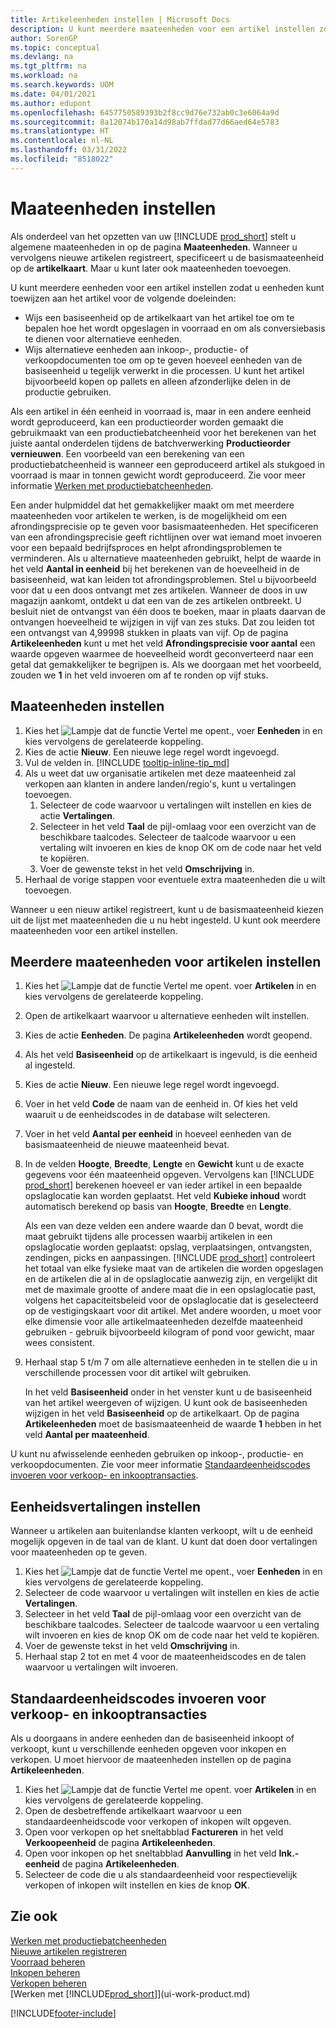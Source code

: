 ```yaml
---
title: Artikeleenheden instellen | Microsoft Docs
description: U kunt meerdere maateenheden voor een artikel instellen zodat u maateenheden kunt toewijzen aan het artikel.
author: SorenGP
ms.topic: conceptual
ms.devlang: na
ms.tgt_pltfrm: na
ms.workload: na
ms.search.keywords: UOM
ms.date: 04/01/2021
ms.author: edupont
ms.openlocfilehash: 6457750589393b2f8cc9d76e732ab0c3e6064a9d
ms.sourcegitcommit: 8a12074b170a14d98ab7ffdad77d66aed64e5783
ms.translationtype: HT
ms.contentlocale: nl-NL
ms.lasthandoff: 03/31/2022
ms.locfileid: "8518022"
---
```

# <a name="set-up-units-of-measure"></a>Maateenheden instellen

Als onderdeel van het opzetten van uw [!INCLUDE [prod_short](includes/prod_short.md)] stelt u algemene maateenheden in op de pagina **Maateenheden**. Wanneer u vervolgens nieuwe artikelen registreert, specificeert u de basismaateenheid op de **artikelkaart**. Maar u kunt later ook maateenheden toevoegen.  

U kunt meerdere eenheden voor een artikel instellen zodat u eenheden kunt toewijzen aan het artikel voor de volgende doeleinden:

- Wijs een basiseenheid op de artikelkaart van het artikel toe om te bepalen hoe het wordt opgeslagen in voorraad en om als conversiebasis te dienen voor alternatieve eenheden.
- Wijs alternatieve eenheden aan inkoop-, productie- of verkoopdocumenten toe om op te geven hoeveel eenheden van de basiseenheid u tegelijk verwerkt in die processen. U kunt het artikel bijvoorbeeld kopen op pallets en alleen afzonderlijke delen in de productie gebruiken.

Als een artikel in één eenheid in voorraad is, maar in een andere eenheid wordt geproduceerd, kan een productieorder worden gemaakt die gebruikmaakt van een productiebatcheenheid voor het berekenen van het juiste aantal onderdelen tijdens de batchverwerking **Productieorder vernieuwen**. Een voorbeeld van een berekening van een productiebatcheenheid is wanneer een geproduceerd artikel als stukgoed in voorraad is maar in tonnen gewicht wordt geproduceerd. Zie voor meer informatie [Werken met productiebatcheenheden](production-how-to-use-the-manufacturing-batch-unit-of-measure.md).  

Een ander hulpmiddel dat het gemakkelijker maakt om met meerdere maateenheden voor artikelen te werken, is de mogelijkheid om een afrondingsprecisie op te geven voor basismaateenheden. Het specificeren van een afrondingsprecisie geeft richtlijnen over wat iemand moet invoeren voor een bepaald bedrijfsproces en helpt afrondingsproblemen te verminderen. Als u alternatieve maateenheden gebruikt, helpt de waarde in het veld **Aantal in eenheid** bij het berekenen van de hoeveelheid in de basiseenheid, wat kan leiden tot afrondingsproblemen. Stel u bijvoorbeeld voor dat u een doos ontvangt met zes artikelen. Wanneer de doos in uw magazijn aankomt, ontdekt u dat een van de zes artikelen ontbreekt. U besluit niet de ontvangst van één doos te boeken, maar in plaats daarvan de ontvangen hoeveelheid te wijzigen in vijf van zes stuks. Dat zou leiden tot een ontvangst van 4,99998 stukken in plaats van vijf. Op de pagina **Artikeleenheden** kunt u met het veld **Afrondingsprecisie voor aantal** een waarde opgeven waarmee de hoeveelheid wordt geconverteerd naar een getal dat gemakkelijker te begrijpen is. Als we doorgaan met het voorbeeld, zouden we **1** in het veld invoeren om af te ronden op vijf stuks.

## <a name="to-set-up-units-of-measure"></a>Maateenheden instellen

1. Kies het ![Lampje dat de functie Vertel me opent.](media/ui-search/search_small.png "Vertel me wat u wilt doen"), voer **Eenheden** in en kies vervolgens de gerelateerde koppeling.  
2. Kies de actie **Nieuw**. Een nieuwe lege regel wordt ingevoegd.  
3. Vul de velden in. [!INCLUDE [tooltip-inline-tip_md](includes/tooltip-inline-tip_md.md)]  
4. Als u weet dat uw organisatie artikelen met deze maateenheid zal verkopen aan klanten in andere landen/regio's, kunt u vertalingen toevoegen.  
    1. Selecteer de code waarvoor u vertalingen wilt instellen en kies de actie **Vertalingen**.
    2. Selecteer in het veld **Taal** de pijl-omlaag voor een overzicht van de beschikbare taalcodes. Selecteer de taalcode waarvoor u een vertaling wilt invoeren en kies de knop OK om de code naar het veld te kopiëren.
    3. Voer de gewenste tekst in het veld **Omschrijving** in.
5. Herhaal de vorige stappen voor eventuele extra maateenheden die u wilt toevoegen.  

Wanneer u een nieuw artikel registreert, kunt u de basismaateenheid kiezen uit de lijst met maateenheden die u nu hebt ingesteld. U kunt ook meerdere maateenheden voor een artikel instellen.  

## <a name="to-set-up-multiple-item-units-of-measure"></a>Meerdere maateenheden voor artikelen instellen

1. Kies het ![Lampje dat de functie Vertel me opent.](media/ui-search/search_small.png "Vertel me wat u wilt doen") voer **Artikelen** in en kies vervolgens de gerelateerde koppeling.
2. Open de artikelkaart waarvoor u alternatieve eenheden wilt instellen.
3. Kies de actie **Eenheden**. De pagina **Artikeleenheden** wordt geopend.
4. Als het veld **Basiseenheid** op de artikelkaart is ingevuld, is die eenheid al ingesteld.
5. Kies de actie **Nieuw**. Een nieuwe lege regel wordt ingevoegd.
6. Voer in het veld **Code** de naam van de eenheid in. Of kies het veld waaruit u de eenheidscodes in de database wilt selecteren.
7. Voer in het veld **Aantal per eenheid** in hoeveel eenheden van de basismaateenheid de nieuwe maateenheid bevat.
8. In de velden **Hoogte**, **Breedte**, **Lengte** en **Gewicht** kunt u de exacte gegevens voor één maateenheid opgeven. Vervolgens kan [!INCLUDE [prod_short](includes/prod_short.md)] berekenen hoeveel er van ieder artikel in een bepaalde opslaglocatie kan worden geplaatst. Het veld **Kubieke inhoud** wordt automatisch berekend op basis van **Hoogte**, **Breedte** en **Lengte**.

    Als een van deze velden een andere waarde dan 0 bevat, wordt die maat gebruikt tijdens alle processen waarbij artikelen in een opslaglocatie worden geplaatst: opslag, verplaatsingen, ontvangsten, zendingen, picks en aanpassingen. [!INCLUDE [prod_short](includes/prod_short.md)] controleert het totaal van elke fysieke maat van de artikelen die worden opgeslagen en de artikelen die al in de opslaglocatie aanwezig zijn, en vergelijkt dit met de maximale grootte of andere maat die in een opslaglocatie past, volgens het capaciteitsbeleid voor de opslaglocatie dat is geselecteerd op de vestigingskaart voor dit artikel. Met andere woorden, u moet voor elke dimensie voor alle artikelmaateenheden dezelfde maateenheid gebruiken - gebruik bijvoorbeeld kilogram of pond voor gewicht, maar wees consistent.
9. Herhaal stap 5 t/m 7 om alle alternatieve eenheden in te stellen die u in verschillende processen voor dit artikel wilt gebruiken.

    In het veld **Basiseenheid** onder in het venster kunt u de basiseenheid van het artikel weergeven of wijzigen. U kunt ook de basiseenheden wijzigen in het veld **Basiseenheid** op de artikelkaart. Op de pagina **Artikeleenheden** moet de basismaateenheid de waarde **1** hebben in het veld **Aantal per maateenheid**.

U kunt nu afwisselende eenheden gebruiken op inkoop-, productie- en verkoopdocumenten. Zie voor meer informatie [Standaardeenheidscodes invoeren voor verkoop- en inkooptransacties](#to-enter-a-default-unit-of-measure-code-for-sales-and-purchasing-transactions).  

## <a name="to-set-up-unit-of-measure-translations"></a>Eenheidsvertalingen instellen

Wanneer u artikelen aan buitenlandse klanten verkoopt, wilt u de eenheid mogelijk opgeven in de taal van de klant. U kunt dat doen door vertalingen voor maateenheden op te geven.

1. Kies het ![Lampje dat de functie Vertel me opent.](media/ui-search/search_small.png "Vertel me wat u wilt doen"), voer **Eenheden** in en kies vervolgens de gerelateerde koppeling.
2. Selecteer de code waarvoor u vertalingen wilt instellen en kies de actie **Vertalingen**.
3. Selecteer in het veld **Taal** de pijl-omlaag voor een overzicht van de beschikbare taalcodes. Selecteer de taalcode waarvoor u een vertaling wilt invoeren en kies de knop OK om de code naar het veld te kopiëren.
4. Voer de gewenste tekst in het veld **Omschrijving** in.
5. Herhaal stap 2 tot en met 4 voor de maateenheidscodes en de talen waarvoor u vertalingen wilt invoeren.

## <a name="to-enter-a-default-unit-of-measure-code-for-sales-and-purchasing-transactions"></a>Standaardeenheidscodes invoeren voor verkoop- en inkooptransacties

Als u doorgaans in andere eenheden dan de basiseenheid inkoopt of verkoopt, kunt u verschillende eenheden opgeven voor inkopen en verkopen. U moet hiervoor de maateenheden instellen op de pagina **Artikeleenheden**.

1. Kies het ![Lampje dat de functie Vertel me opent.](media/ui-search/search_small.png "Vertel me wat u wilt doen") voer **Artikelen** in en kies vervolgens de gerelateerde koppeling.
2. Open de desbetreffende artikelkaart waarvoor u een standaardeenheidscode voor verkopen of inkopen wilt opgeven.
3. Open voor verkopen op het sneltabblad **Factureren** in het veld **Verkoopeenheid** de pagina **Artikeleenheden**.
4. Open voor inkopen op het sneltabblad **Aanvulling** in het veld **Ink.-eenheid** de pagina **Artikeleenheden**.
5. Selecteer de code die u als standaardeenheid voor respectievelijk verkopen of inkopen wilt instellen en kies de knop **OK**.

## <a name="see-also"></a>Zie ook

[Werken met productiebatcheenheden](production-how-to-use-the-manufacturing-batch-unit-of-measure.md)  
[Nieuwe artikelen registreren](inventory-how-register-new-items.md)  
[Voorraad beheren](inventory-manage-inventory.md)  
[Inkopen beheren](purchasing-manage-purchasing.md)  
[Verkopen beheren](sales-manage-sales.md)  
[Werken met [!INCLUDE[prod_short](includes/prod_short.md)]](ui-work-product.md)  


[!INCLUDE[footer-include](includes/footer-banner.md)]